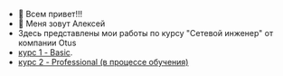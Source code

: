 - 👋 Всем привет!!!
- 👀 Меня зовут Алексей
- Здесь представлены мои работы по курсу "Сетевой инженер" от компании Otus
- [курс 1 - Basic](Basic/README.md).
- [курс 2 - Professional (в процессе обучения)](Basic/README.md)
<!---
AlexeyKislitsyn/AlexeyKislitsyn is a ✨ special ✨ repository because its `README.md` (this file) appears on your GitHub profile.
You can click the Preview link to take a look at your changes.
--->
